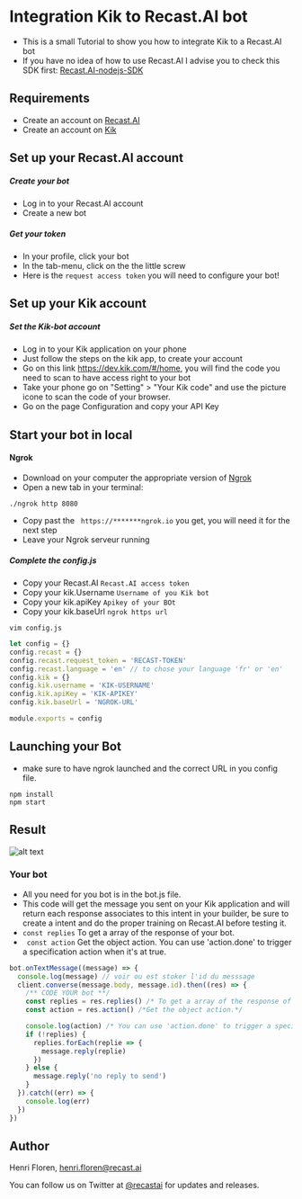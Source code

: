 # Integration Kik to Recast.AI bot

* This is a small Tutorial to show you how to integrate Kik to a Recast.AI bot
* If you have no idea of how to use Recast.AI I advise you to check this SDK first:  [Recast.AI-nodejs-SDK](https://github.com/RecastAI/SDK-NodeJs)

## Requirements
* Create an account on [Recast.AI](https://recast.ai/signup)
* Create an account on [Kik](https://kik.com/)

## Set up your Recast.AI account

##### Create your bot

* Log in to your Recast.AI account
* Create a new bot

##### Get your token

* In your profile, click your bot
* In the tab-menu, click on the the little screw
* Here is the `request access token` you will need to configure your bot!

## Set up your Kik account

##### Set the Kik-bot account

* Log in to your Kik application on your phone
* Just follow the steps on the kik app, to create your account
* Go on this link https://dev.kik.com/#/home, you will find the code you need to scan to have access right to your bot
* Take your phone go on "Setting" > "Your Kik code" and use the picture icone to scan the code of your browser.
* Go on the page Configuration and copy your API Key

## Start your bot in local

#### Ngrok

* Download on your computer the appropriate version of [Ngrok](https://ngrok.com/download)
* Open a new tab in your terminal:
```
./ngrok http 8080
```
* Copy past the ``` https://*******ngrok.io``` you get, you will need it for the next step
* Leave your Ngrok serveur running

##### Complete the config.js

* Copy your Recast.AI `Recast.AI access token`
* Copy your kik.Username `Username of you Kik bot`
* Copy your kik.apiKey `Apikey of your BOt`
* Copy your kik.baseUrl  `ngrok https url`

```vim config.js```
```javascript
let config = {}
config.recast = {}
config.recast.request_token = 'RECAST-TOKEN'
config.recast.language = 'en' // to chose your language 'fr' or 'en'
config.kik = {}
config.kik.username = 'KIK-USERNAME'
config.kik.apiKey = 'KIK-APIKEY'
config.kik.baseUrl = 'NGROK-URL'

module.exports = config
```
## Launching your Bot
* make sure to have ngrok launched and the correct URL in you config file.
```
npm install
npm start
```

## Result

[logo]: https://blog.recast.ai/wp-content/uploads/2016/08/HcqvGX.gif "Result"

![alt text][logo]

### Your bot
* All you need for you bot is in the bot.js file.
* This code will get the message you sent on your Kik application and will return each response associates to this intent in your builder, be sure to create a intent and do the proper training  on Recast.AI before testing it.
* ```const replies``` To get a array of the response of your bot.
* ``` const action``` Get the object action. You can use 'action.done' to trigger a specification action when it's at
true.

```javascript
bot.onTextMessage((message) => {
  console.log(message) // voir ou est stoker l'id du messsage
  client.converse(message.body, message.id).then((res) => {
    /** CODE YOUR bot **/
    const replies = res.replies() /* To get a array of the response of your bot. */
    const action = res.action() /*Get the object action.*/

    console.log(action) /* You can use 'action.done' to trigger a specification action when it's at true. */
    if (!replies) {
      replies.forEach(replie => {
        message.reply(replie)
      })
    } else {
      message.reply('no reply to send')
    }
  }).catch((err) => {
    console.log(err)
  })
})
```

## Author

Henri Floren, henri.floren@recast.ai

You can follow us on Twitter at [@recastai](https://twitter.com/recastai) for updates and releases.
